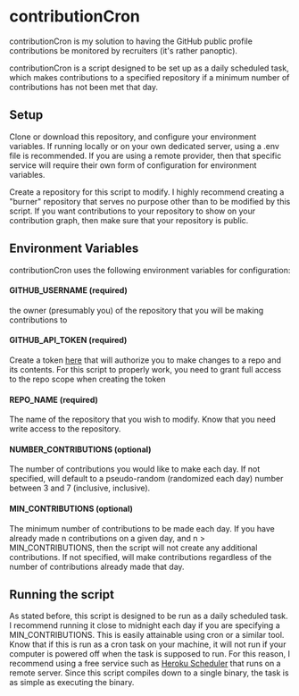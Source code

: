 # contributionCron

contributionCron is my solution to having the GitHub public profile contributions be monitored by recruiters (it's rather panoptic).

contributionCron is a script designed to be set up as a daily scheduled task, which makes contributions to a specified repository if a minimum number of contributions has not been met that day.

## Setup

Clone or download this repository, and configure your environment variables. If running locally or on your own dedicated server, using a .env file is recommended. If you are using a remote provider, then that specific service will require their own form of configuration for environment variables.

Create a repository for this script to modify. I highly recommend creating a "burner" repository that serves no purpose other than to be modified by this script. If you want contributions to your repository to show on your contribution graph, then make sure that your repository is public. 

## Environment Variables
contributionCron uses the following environment variables for configuration:

#### GITHUB_USERNAME (required)
the owner (presumably you) of the repository that you will be making contributions to
#### GITHUB_API_TOKEN (required)
Create a token [here](https://github.com/settings/tokens) that will authorize you to make changes to a repo and its contents. For this script to properly work, you need to grant full access to the repo scope when creating the token
#### REPO_NAME (required)
The name of the repository that you wish to modify. Know that you need write access to the repository. 
#### NUMBER_CONTRIBUTIONS (optional)
The number of contributions you would like to make each day. If not specified, will default to a pseudo-random (randomized each day) number between 3 and 7 (inclusive, inclusive).
#### MIN_CONTRIBUTIONS (optional)
The minimum number of contributions to be made each day. If you have already made n contributions on a given day, and n > MIN_CONTRIBUTIONS, then the script will not create any additional contributions. If not specified, will make contributions regardless of the number of contributions already made that day.

## Running the script
As stated before, this script is designed to be run as a daily scheduled task. I recommend running it close to midnight each day if you are specifying a MIN_CONTRIBUTIONS. This is easily attainable using cron or a similar tool. Know that if this is run as a cron task on your machine, it will not run if your computer is powered off when the task is supposed to run. For this reason, I recommend using a free service such as [Heroku Scheduler](https://devcenter.heroku.com/articles/scheduler) that runs on a remote server. Since this script compiles down to a single binary, the task is as simple as executing the binary. 
